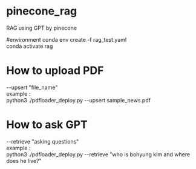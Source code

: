# pinecone_rag
RAG using GPT by pinecone

#environment
conda env create -f rag_test.yaml <br/>
conda activate rag

# How to upload PDF 
--upsert "file_name" <br/>
example : <br/>
python3 ./pdfloader_deploy.py --upsert sample_news.pdf

# How to ask GPT
--retrieve "asking questions" <br/>
example : <br/>
python3 ./pdfloader_deploy.py --retrieve "who is bohyung kim and where does he live?"

